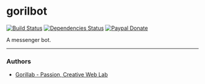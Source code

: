 # gorilbot

[![Build Status](https://travis-ci.org/gorillab/gorilbot.svg?branch=master)](https://travis-ci.org/gorillab/gorilbot)
[![Dependencies Status](https://david-dm.org/gorillab/gorilbot.svg)](https://github.com/gorillab/gorilbot)
[![Paypal Donate](https://img.shields.io/badge/paypal-donate-yellow.svg)](https://www.paypal.me/phatpham9)

A messenger bot.

** **
### Authors

* [Gorillab - Passion, Creative Web Lab](https://gorillab.co)
